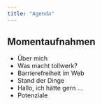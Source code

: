 ```yaml
---
title: "Agenda"
---
```

## Momentaufnahmen

- Über mich
- Was macht tollwerk?
- Barrierefreiheit im Web
- Stand der Dinge
- Hallo, ich hätte gern …
- Potenziale

